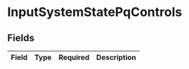 # InputSystemStatePqControls


## Fields

| Field       | Type        | Required    | Description |
| ----------- | ----------- | ----------- | ----------- |